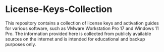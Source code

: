 # License-Keys-Collection
This repository contains a collection of license keys and activation guides for various software, such as VMware Workstation Pro 17 and Windows 11 Pro. The information provided here is collected from publicly available sources on the internet and is intended for educational and backup purposes only.
